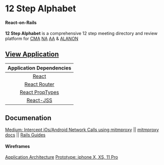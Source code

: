 # 12 Step Alphabet
#### React-on-Rails

**12 Step Alphabet** is a comprehensive 12 step meeting directory and review platform for [CMA](https://www.crystalmeth.org/) [NA](https://www.na.org/?ID=aboutus) [AA](https://www.aa.org/pages/en_US/what-is-aa) & [ALANON](https://al-anon.org/) 

## [View Application](https://twelve-step-alphabet.netlify.app/)

|     Application Dependencies             |                
| :--------------: | 
|[React](https://create-react-app.dev/)|  
|[React Router](https://www.npmjs.com/package/react-router)|  
| [React PropTypes](https://www.npmjs.com/package/prop-types) |  
|     [React-JSS](https://www.npmjs.com/package/react-jss)      |  
 
## Documenation
[Medium: Intercept iOs/Android Network Calls using mitmproxy](https://medium.com/testvagrant/intercept-ios-android-network-calls-using-mitmproxy-4d3c94831f62) || [mitmproxy docs](https://docs.mitmproxy.org/stable/) || [Rails Guides](https://guides.rubyonrails.org/)

#### Wireframes

[Application Architecture](https://xd.adobe.com/view/4ca673fb-51dd-4ca0-a3c6-1a295c9854fd-19f5/)
[Prototype: iphone X, XS, 11 Pro](https://xd.adobe.com/view/21403106-c549-4c49-a64f-509952a11ae4-7413/)


